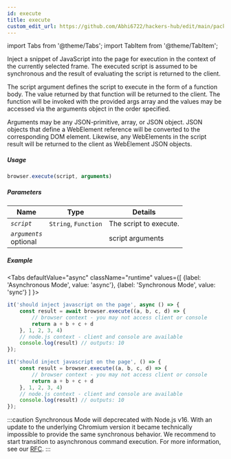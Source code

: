 ```yaml
---
id: execute
title: execute
custom_edit_url: https://github.com/Abhi6722/hackers-hub/edit/main/packages/webdriverio/src/commands/browser/execute.ts
---
```


import Tabs from '@theme/Tabs';
import TabItem from '@theme/TabItem';

Inject a snippet of JavaScript into the page for execution in the context of the currently selected frame.
The executed script is assumed to be synchronous and the result of evaluating the script is returned to
the client.

The script argument defines the script to execute in the form of a function body. The value returned by
that function will be returned to the client. The function will be invoked with the provided args array
and the values may be accessed via the arguments object in the order specified.

Arguments may be any JSON-primitive, array, or JSON object. JSON objects that define a WebElement
reference will be converted to the corresponding DOM element. Likewise, any WebElements in the script
result will be returned to the client as WebElement JSON objects.

##### Usage

```js
browser.execute(script, arguments)
```

##### Parameters

| Name | Type | Details |
| ---- | ---- | ------- |
| <code><var>script</var></code> | <code>String</code>, <code>Function</code> | The script to execute. |
| <code><var>arguments</var></code><br /><span class="label labelWarning">optional</span> |  | script arguments |

##### Example
<Tabs
defaultValue="async"
className="runtime"
values={[
{label: 'Asynchronous Mode', value: 'async'},
{label: 'Synchronous Mode', value: 'sync'}
]
}>
<TabItem value="async">

```js title="execute.js"
it('should inject javascript on the page', async () => {
    const result = await browser.execute((a, b, c, d) => {
        // browser context - you may not access client or console
        return a + b + c + d
    }, 1, 2, 3, 4)
    // node.js context - client and console are available
    console.log(result) // outputs: 10
});
```

</TabItem>
<TabItem value="sync">

```js title="execute.js"
it('should inject javascript on the page', () => {
    const result = browser.execute((a, b, c, d) => {
        // browser context - you may not access client or console
        return a + b + c + d
    }, 1, 2, 3, 4)
    // node.js context - client and console are available
    console.log(result) // outputs: 10
});
```

:::caution
Synchronous Mode will depcrecated with Node.js v16. With an update to the
underlying Chromium version it became technically impossible to provide the
same synchronous behavior. We recommend to start transition to asynchronous
command execution. For more information, see our <a href="https://github.com/webdriverio/webdriverio/discussions/6702">RFC</a>.
:::
</TabItem>
</Tabs>

